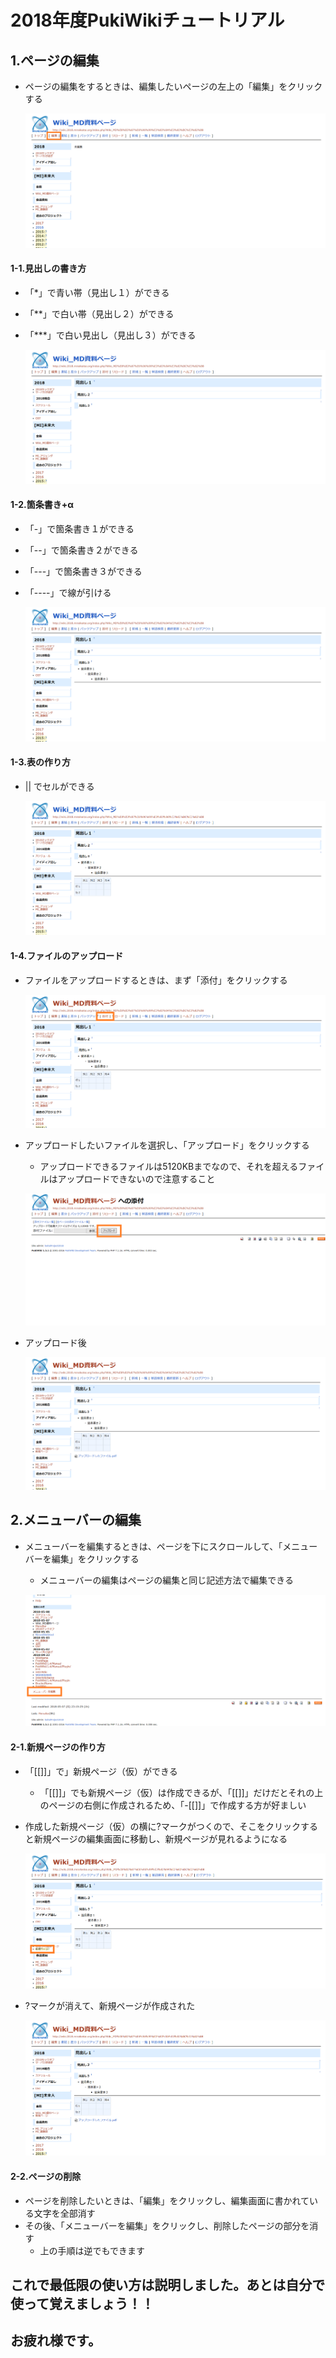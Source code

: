 # 2018年度PukiWikiチュートリアル

## 1.ページの編集
* ページの編集をするときは、編集したいページの左上の「編集」をクリックする

  ![imag](img1.png)
#### 1-1.見出しの書き方
* 「*」で青い帯（見出し１）ができる  
* 「**」で白い帯（見出し２）ができる
* 「***」で白い見出し（見出し３）ができる

  ![img](img2.png)
#### 1-2.箇条書き+α
* 「-」で箇条書き１ができる
* 「--」で箇条書き２ができる
* 「---」で箇条書き３ができる
* 「----」で線が引ける

  ![img](img3.png)

#### 1-3.表の作り方
* || でセルができる

  ![img](img4.png)
#### 1-4.ファイルのアップロード
* ファイルをアップロードするときは、まず「添付」をクリックする

  ![img](img5.png)
* アップロードしたいファイルを選択し、「アップロード」をクリックする
  * アップロードできるファイルは5120KBまでなので、それを超えるファイルはアップロードできないので注意すること

  ![img](img6.png)
* アップロード後

  ![img](img7.png)

## 2.メニューバーの編集
* メニューバーを編集するときは、ページを下にスクロールして、「メニューバーを編集」をクリックする
  * メニューバーの編集はページの編集と同じ記述方法で編集できる

  ![img](img8.png)
#### 2-1.新規ページの作り方
* 「[[]]」で」新規ページ（仮）ができる
  * 「[[]]」でも新規ページ（仮）は作成できるが、「[[]]」だけだとそれの上のページの右側に作成されるため、「-[[]]」で作成する方が好ましい
* 作成した新規ページ（仮）の横に?マークがつくので、そこをクリックすると新規ページの編集画面に移動し、新規ページが見れるようになる

  ![img](img9.png)
* ?マークが消えて、新規ページが作成された

  ![img](img10.png)
#### 2-2.ページの削除
* ページを削除したいときは、「編集」をクリックし、編集画面に書かれている文字を全部消す
* その後、「メニューバーを編集」をクリックし、削除したページの部分を消す
  * 上の手順は逆でもできます

## これで最低限の使い方は説明しました。あとは自分で使って覚えましょう！！
  
## お疲れ様です。